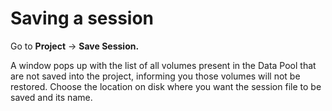 # Saving a session

Go to **Project** → **Save Session.**

A window pops up with the list of all volumes present in the Data Pool that are not saved into the project, informing you those volumes will not be restored. Choose the location on disk where you want the session file to be saved and its name.

